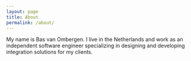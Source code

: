 ```yaml
---
layout: page
title: About
permalink: /about/
---
```


My name is Bas van Ombergen. I live in the Netherlands and work as an independent software engineer specializing in designing and developing integration solutions for my clients.